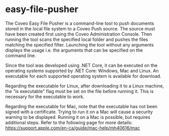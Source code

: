 # easy-file-pusher

The Coveo Easy File Pusher is a command-line tool to push documents stored in the local file system to a Coveo Push source. The source must have been created first using the Coveo Administration Console. Then running the tool scans the specified local folder and pushes the files matching the specified filter. Launching the tool without any arguments displays the usage i.e. the arguments that can be specified on the command line.

Since the tool was developed using .NET Core, it can be executed on the operating systems supported by .NET Core: Windows, Mac and Linux. An executable for each supported operating system is available for download.

Regarding the executable for Linux, after downloading it to a Linux machine, the "is executable" flag must be set on the file before running it. This is necessary for the executable to work.

Regarding the executable for Mac, note that the executable has not been signed with a certificate. Trying to run it on a Mac will cause a security warning to be displayed. Running it on a Mac is possible, but requires additional steps. Refer to the following page for more details:
https://support.apple.com/en-ca/guide/mac-help/mh40616/mac